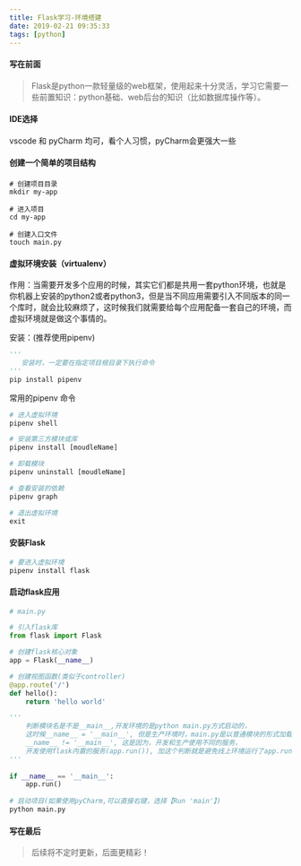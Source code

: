 ```yaml
---
title: Flask学习-环境搭建
date: 2019-02-21 09:35:33
tags: [python]
---
```


#### 写在前面

> Flask是python一款轻量级的web框架，使用起来十分灵活，学习它需要一些前置知识：python基础、web后台的知识（比如数据库操作等）。

####  IDE选择

vscode 和 pyCharm 均可，看个人习惯，pyCharm会更强大一些

#### 创建一个简单的项目结构

```shell
# 创建项目目录
mkdir my-app

# 进入项目
cd my-app

# 创建入口文件
touch main.py
```



#### 虚拟环境安装（virtualenv）

作用：当需要开发多个应用的时候，其实它们都是共用一套python环境，也就是你机器上安装的python2或者python3，但是当不同应用需要引入不同版本的同一个库时，就会比较麻烦了，这时候我们就需要给每个应用配备一套自己的环境，而虚拟环境就是做这个事情的。

安装：(推荐使用pipenv)

```python
'''
   安装时，一定要在指定项目根目录下执行命令
'''
pip install pipenv
```

常用的pipenv 命令

```python
# 进入虚拟环境
pipenv shell

# 安装第三方模块或库
pipenv install [moudleName]

# 卸载模块
pipenv uninstall [moudleName]

# 查看安装的依赖
pipenv graph

# 退出虚拟环境
exit
```

#### 安装Flask

```python
# 要进入虚拟环境
pipenv install flask
```

#### 启动flask应用

```python
# main.py

# 引入flask库
from flask import Flask

# 创建flask核心对象
app = Flask(__name__)

# 创建视图函数(类似于controller)
@app.route('/')
def hello():
    return 'hello world'

'''
    判断模块名是不是__main__,开发环境的是python main.py方式启动的，
    这时候__name__ = '__main__', 但是生产环境时，main.py是以普通模块的形式加载的，
    __name__ != '__main__', 这是因为，开发和生产使用不同的服务，
    开发使用flask内置的服务(app.run()), 加这个判断就是避免线上环境运行了app.run()
'''
 
if __name__ == '__main__':
    app.run()
    
# 启动项目(如果使用pyCharm,可以直接右键，选择【Run 'main'】)
python main.py  
```

#### 写在最后

> 后续将不定时更新，后面更精彩！

